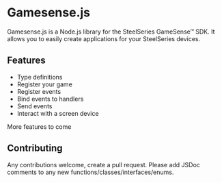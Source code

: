 # Gamesense.js

Gamesense.js is a Node.js library for the SteelSeries GameSense™ SDK. It allows you to easily create applications for your SteelSeries devices.

## Features

- Type definitions
- Register your game
- Register events
- Bind events to handlers
- Send events
- Interact with a screen device

More features to come

## Contributing

Any contributions welcome, create a pull request. Please add JSDoc comments to any new functions/classes/interfaces/enums.